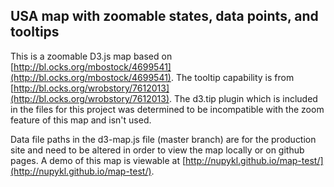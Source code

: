 ## USA map with zoomable states, data points, and tooltips

This is a zoomable D3.js map based on [http://bl.ocks.org/mbostock/4699541](http://bl.ocks.org/mbostock/4699541). The tooltip capability is from [http://bl.ocks.org/wrobstory/7612013](http://bl.ocks.org/wrobstory/7612013). The d3.tip plugin which is included in the files for this project was determined to be incompatible with the zoom feature of this map and isn't used.

Data file paths in the d3-map.js file (master branch) are for the production site and need to be altered in order to view the map locally or on github pages. A demo of this map is viewable at [http://nupykl.github.io/map-test/](http://nupykl.github.io/map-test/).

